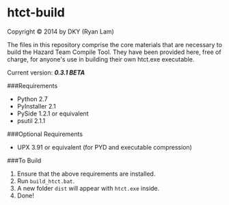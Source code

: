 htct-build
==========

Copyright © 2014 by DKY (Ryan Lam)

The files in this repository comprise the core materials that are necessary to 
build the Hazard Team Compile Tool. They have been provided here, free of 
charge, for anyone's use in building their own htct.exe executable.


Current version: ___0.3.1 BETA___


###Requirements
* Python 2.7
* PyInstaller 2.1
* PySide 1.2.1 or equivalent
* psutil 2.1.1

###Optional Requirements
* UPX 3.91 or equivalent (for PYD and executable compression)

###To Build
1. Ensure that the above requirements are installed.
2. Run `build_htct.bat`.
3. A new folder `dist` will appear with `htct.exe` inside.
4. Done!
